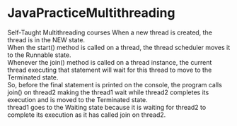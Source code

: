 # JavaPracticeMultithreading
Self-Taught Multithreading courses
When a new thread is created, the thread is in the NEW state.<br> When the start() method is called on a thread, the thread scheduler moves it to the Runnable state.<br> Whenever the join() method is called on a thread instance, the current thread executing that statement will wait for this thread to move to the Terminated state.<br> So, before the final statement is printed on the console, the program calls join() on thread2 making the thread1 wait while thread2 completes its execution and is moved to the Terminated state.<br> thread1 goes to the Waiting state because it is waiting for thread2 to complete its execution as it has called join on thread2.
